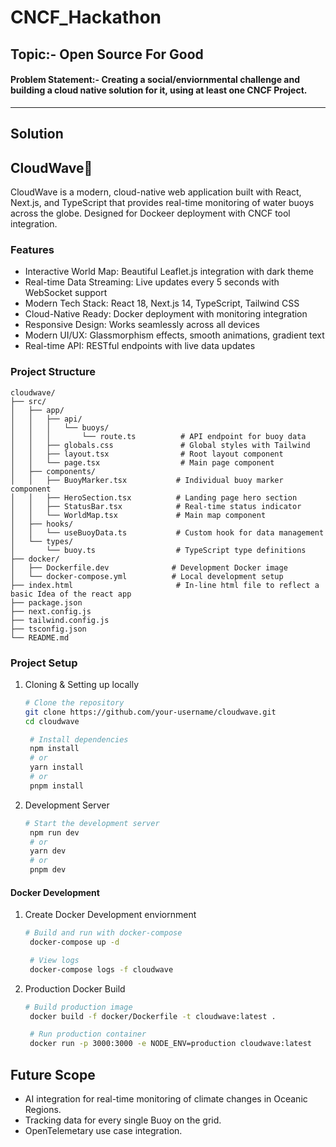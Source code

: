 # CNCF_Hackathon

## Topic:- Open Source For Good

#### Problem Statement:- Creating a social/enviornmental challenge and building a cloud native solution for it, using at least one CNCF Project.
---

## Solution

## CloudWave🌊  
CloudWave is a modern, cloud-native web application built with React, Next.js, and TypeScript that provides real-time monitoring of water buoys across the globe. Designed for Dockeer deployment with CNCF tool integration.

### Features
 - Interactive World Map: Beautiful Leaflet.js integration with dark theme
 - Real-time Data Streaming: Live updates every 5 seconds with WebSocket support
 - Modern Tech Stack: React 18, Next.js 14, TypeScript, Tailwind CSS
 - Cloud-Native Ready: Docker deployment with monitoring integration
 - Responsive Design: Works seamlessly across all devices
 - Modern UI/UX: Glassmorphism effects, smooth animations, gradient text
 - Real-time API: RESTful endpoints with live data updates

### Project Structure
```
cloudwave/
├── src/
│   ├── app/
│   │   ├── api/
│   │   │   └── buoys/
│   │   │       └── route.ts          # API endpoint for buoy data
│   │   ├── globals.css               # Global styles with Tailwind
│   │   ├── layout.tsx                # Root layout component
│   │   └── page.tsx                  # Main page component
│   ├── components/
│   │   ├── BuoyMarker.tsx           # Individual buoy marker component
│   │   ├── HeroSection.tsx          # Landing page hero section
│   │   ├── StatusBar.tsx            # Real-time status indicator
│   │   └── WorldMap.tsx             # Main map component
│   ├── hooks/
│   │   └── useBuoyData.ts           # Custom hook for data management
│   └── types/
│       └── buoy.ts                  # TypeScript type definitions
├── docker/
│   ├── Dockerfile.dev              # Development Docker image
│   └── docker-compose.yml          # Local development setup
├── index.html                       # In-line html file to reflect a basic Idea of the react app
├── package.json
├── next.config.js
├── tailwind.config.js
├── tsconfig.json
└── README.md
```

### Project Setup

1) Cloning & Setting up locally
   ```bash
   # Clone the repository
   git clone https://github.com/your-username/cloudwave.git
   cd cloudwave

    # Install dependencies
    npm install
    # or
    yarn install
    # or
    pnpm install
    ```

2) Development Server
   ```bash
   # Start the development server
    npm run dev
    # or
    yarn dev
    # or
    pnpm dev
   ```

#### Docker Development 

1) Create Docker Development enviornment
   ```bash
   # Build and run with docker-compose
    docker-compose up -d

    # View logs
    docker-compose logs -f cloudwave
    ```

2) Production Docker Build
   ```bash
   # Build production image
    docker build -f docker/Dockerfile -t cloudwave:latest .

    # Run production container
    docker run -p 3000:3000 -e NODE_ENV=production cloudwave:latest
   ```

## Future Scope
- AI integration for real-time monitoring of climate changes in Oceanic Regions.
- Tracking data for every single Buoy on the grid.
- OpenTelemetary use case integration.

